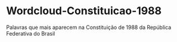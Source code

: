 # Wordcloud-Constituicao-1988
Palavras que mais aparecem na Constituição de 1988 da República Federativa do Brasil
